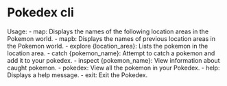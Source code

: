 # Pokedex cli
Usage:
\- map: Displays the names of the following location areas in the Pokemon world.
\- mapb: Displays the names of previous location areas in the Pokemon world.
\- explore {location_area}: Lists the pokemon in the location area.
\- catch {pokemon_name}: Attempt to catch a pokemon and add it to your pokedex.
\- inspect {pokemon_name}: View information about caught pokemon.
\- pokedex: View all the pokemon in your Pokedex.
\- help: Displays a help message.
\- exit: Exit the Pokedex.
